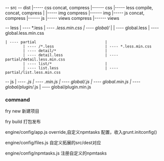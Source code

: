 -- src                                       -- dist
    |----- css        concat, compress           |------ css
    |----- less       compile, concat, compress  |
    |----- img        compress                   |------ img
    |----- js         concat, compress           |------ js
    |----- views      compress                   |------ views

-- less
    | ---- *.less                                | ---- *.less.min.css
    | ---- global/*                              |
    | ---- global.less                           | ---- global.less.min.css        

    | ---- partial                               |
            | ---- /*.less                       | ---- *.less.min.css
            | ---- detail/*                      | 
            | ---- detail.less                   | ---- partial/detail.less.min.css
            | ---- list/*                        | 
            | ---- list.less                     | ---- partial/list.less.min.css

-- js
    | ---- *.js                                  | ---- *.min.js
    | ---- global/*.js                           | ---- global.min.js
    | ---- global/plugin/*.js                    | ---- global/plugin.min.js


### command

fry new  新建项目

fry build 打包发布

engine/config/app.js 
override,自定义npmtasks 配置，收入grunt.initconfig()

engine/config/files.js 
自定义拓展的src/dest对应

engine/config/npmtasks.js 
注册自定义的npmtasks




